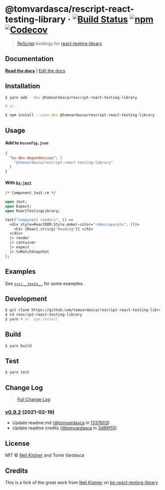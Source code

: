 # @tomvardasca/rescript-react-testing-library &middot; [![Build Status][actions-image]][actions-url] [![npm][npm-image]][npm-url] [![Codecov][codecov-image]][codecov-url]

> [ReScript](//github.com/rescript-lang/rescript-compiler) bindings for [react-testing-library](//github.com/testing-library/react-testing-library).

## Documentation

[**Read the docs**](//testing-library.com/docs/rescript-react-testing-library/intro) | [Edit the docs](//github.com/testing-library/testing-library-docs/tree/master/docs/bs-react-testing-library)

## Installation

```sh
$ yarn add --dev @tomvardasca/rescript-react-testing-library

# or..

$ npm install --save-dev @tomvardasca/rescript-react-testing-library
```

## Usage

#### Add to `bsconfig.json`

```json
{
  "bs-dev-dependencies": [
    "@tomvardasca/rescript-react-testing-library"
  ]
}
```

#### With [`bs-jest`](//github.com/glennsl/bs-jest)

```ocaml
/* Component_test.re */

open Jest;
open Expect;
open ReactTestingLibrary;

test("Component renders", () =>
  <div style=ReactDOM.Style.make(~color="rebeccapurple", ())>
    <h1> {React.string("Heading")} </h1>
  </div>
  |> render
  |> container
  |> expect
  |> toMatchSnapshot
);
```

## Examples

See [`src/__tests__`](src/__tests__) for some examples.

## Development

```sh
$ git clone https://github.com/tomvardasca/rescript-react-testing-library.git
$ cd rescript-react-testing-library
$ yarn # or `npm install`
```

## Build

```sh
$ yarn build
```

## Test

```sh
$ yarn test
```

## Change Log

> [Full Change Log](changelog.md)

### [v0.9.2](https://github.com/tomvardasca/rescript-react-testing-library/releases/tag/v0.9.2) (2021-02-19)

* Update readme.md ([@tomvardasca](https://github.com/tomvardasca) in [1337603](https://github.com/tomvardasca/rescript-react-testing-library/commit/1337603))
* Update readme credits ([@tomvardasca](https://github.com/tomvardasca) in [3d89f55](https://github.com/tomvardasca/rescript-react-testing-library/commit/3d89f55))

## License

MIT © [Neil Kistner](https://neilkistner.com) and Tomé Vardasca

## Credits

This is a fork of the great work from [Neil Kistner](https://neilkistner.com) on [bs-react-testing-library](https://github.com/wyze/bs-react-testing-library)


[actions-image]: https://img.shields.io/github/workflow/status/tomvardasca/rescript-react-testing-library/CI.svg?style=flat-square
[actions-url]: https://github.com/tomvardasca/rescript-react-testing-library/actions

[npm-image]: https://img.shields.io/npm/v/rescript-react-testing-library.svg?style=flat-square
[npm-url]: https://npm.im/@tomvardasca/rescript-react-testing-library

[codecov-image]: https://img.shields.io/codecov/c/github/tomvardasca/rescript-react-testing-library.svg?style=flat-square
[codecov-url]: https://codecov.io/github/tomvardasca/rescript-react-testing-library

